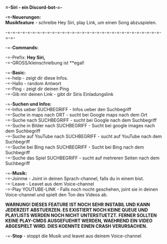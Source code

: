 **=-Siri - ein Discord-bot-=-**  
  
**-=-Neuerungen:**  
**Musikfeature** - schreibe Hey Siri, play Link, um einen Song abzuspielen.  
  
-=-=-=-=-=-=-=-=-=-=-=-=-=-=-=-=-=-=-=-=-=-=-=-=-=-=-=-=-=-=-=-=-=-  
  
-=-**Commands:**  
  
-=-Prefix: **Hey Siri,**  
-=-GROSS/kleinschreibung ist **egal!  
  
-=-**Basic:**  
-=-help -  zeigt dir diese Infos.  
-=-Hallo - random Antwort  
-=-Ping - zeigt dir deinen Ping  
-=-Gib mir deinen Link - gibt dir Siris Einladungslink  
  
-=-**Suchen und Infos:**  
-=-Infos ueber SUCHBEGRIFF - Infos ueber den Suchbegriff  
-=-Suche in maps nach ORT - sucht bei Google maps nach dem Ort  
-=-Suche nach SUCHBEGRIFF -  sucht bei Google nach dem Suchbegriff  
-=-Suche in Bilder nach SUCHBEGRIFF -  Sucht bei google images nach dem Suchbegriff  
-=-Suche auf YouTube nach SUCHBEGRIFF - sucht auf YouTube nach dem Suchbegriff  
-=-Suche bei Bing nach SUCHBEGRIFF -  Sucht bei Bing nach dem Suchbegriff  
-=-Suche das Spiel SUCHBEGRIFF -  sucht auf mehreren Seiten nach dem Suchbegriff  
  
-=-**Musik:**  
-=-Joinme - Joint in deinen Sprach-channel, falls du in einem bist.  
-=-Leave - Leavet aus dem Voice-channel  
-=-Play YOUTUBE-LINK - Falls noch nocht geschehen, joint sie in deinen Voice-channel und spielt den Ton des Videos ab.  
  
  
**WARNUNG! DIESES FEATURE IST NOCH SEHR INSTABIL UND KANN JEDERZEIT ABSTUERZEN. ES EXISTIERT NOCH KEINE QUEUE UND PLAYLISTS WERDEN NOCH NICHT UNTERSTUETZT. FERNER SOLLTEN KEINE PLAY-CMDS AUSGEFUEHRT WERDEN, WAEHREND EIN VIDEO ABGESPIELT WIRD. DIES KOENNTE EINEN CRASH VERURSACHEN.**  
  
  
  
-=-**Stop** -  stoppt die Musik und leavet aus deinem Voice-channel  
